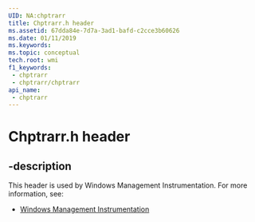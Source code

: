 ```yaml
---
UID: NA:chptrarr
title: Chptrarr.h header
ms.assetid: 67dda84e-7d7a-3ad1-bafd-c2cce3b60626
ms.date: 01/11/2019
ms.keywords: 
ms.topic: conceptual
tech.root: wmi
f1_keywords:
 - chptrarr
 - chptrarr/chptrarr
api_name:
 - chptrarr
---
```


# Chptrarr.h header


## -description

This header is used by Windows Management Instrumentation. For more information, see:

- [Windows Management Instrumentation](../_wmi/index.md)

